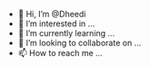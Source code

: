 - 👋 Hi, I’m @Dheedi
- 👀 I’m interested in ...
- 🌱 I’m currently learning ...
- 💞️ I’m looking to collaborate on ...
- 📫 How to reach me ...

<!---
Dheedi/Dheedi is a ✨ special ✨ repository because its `README.md` (this file) appears on your GitHub profile.
You can click the Preview link to take a look at your changes.
--->
